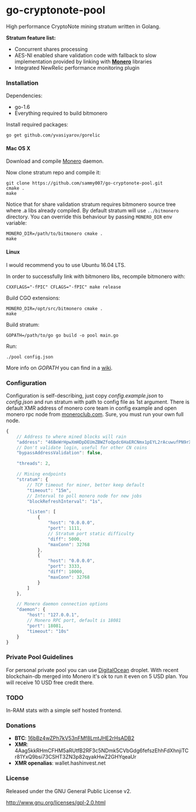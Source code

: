 # go-cryptonote-pool

High performance CryptoNote mining stratum written in Golang.

**Stratum feature list:**

* Concurrent shares processing
* AES-NI enabled share validation code with fallback to slow implementation provided by linking with [**Monero**](https://github.com/monero-project/bitmonero) libraries
* Integrated NewRelic performance monitoring plugin

### Installation

Dependencies:

  * go-1.6
  * Everything required to build bitmonero

Install required packages:

    go get github.com/yvasiyarov/gorelic

#### Mac OS X

Download and compile [Monero](https://github.com/monero-project/bitmonero) daemon.

Now clone stratum repo and compile it:

    git clone https://github.com/sammy007/go-cryptonote-pool.git
    cmake .
    make

Notice that for share validation stratum requires bitmonero source tree where .a libs already compiled. By default stratum will use <code>../bitmonero</code> directory. You can override this behaviour by passing <code>MONERO_DIR</code> env variable:

    MONERO_DIR=/path/to/bitmonero cmake .
    make

#### Linux

I would recommend you to use Ubuntu 16.04 LTS.

In order to successfully link with bitmonero libs, recompile bitmonero with:

    CXXFLAGS="-fPIC" CFLAGS="-fPIC" make release

Build CGO extensions:

    MONERO_DIR=/opt/src/bitmonero cmake .
    make

Build stratum:

    GOPATH=/path/to/go go build -o pool main.go

Run:

    ./pool config.json

More info on *GOPATH* you can find in a [wiki](https://github.com/golang/go/wiki/GOPATH).

### Configuration

Configuration is self-describing, just copy *config.example.json* to *config.json* and run stratum with path to config file as 1st argument. There is default XMR address of monero core team in config example and open monero rpc node from [moneroclub.com](https://www.moneroclub.com/node). Sure, you must run your own full node.

```javascript
{
    // Address to where mined blocks will rain
    "address": "46BeWrHpwXmHDpDEUmZBWZfoQpdc6HaERCNmx1pEYL2rAcuwufPN9rXHHtyUA4QVy66qeFQkn6sfK8aHYjA3jk3o1Bv16em",
    // Don't validate login, useful for other CN coins
    "bypassAddressValidation": false,

    "threads": 2,

    // Mining endpoints
    "stratum": {
        // TCP timeout for miner, better keep default
        "timeout": "15m",
        // Interval to poll monero node for new jobs
        "blockRefreshInterval": "1s",

        "listen": [
            {
                "host": "0.0.0.0",
                "port": 1111,
                // Stratum port static difficulty
                "diff": 5000,
                "maxConn": 32768
            },
            {
                "host": "0.0.0.0",
                "port": 3333,
                "diff": 10000,
                "maxConn": 32768
            }
        ]
    },

    // Monero daemon connection options
    "daemon": {
        "host": "127.0.0.1",
        // Monero RPC port, default is 18081
        "port": 18081,
        "timeout": "10s"
    }
}
```

### Private Pool Guidelines

For personal private pool you can use [DigitalOcean](https://www.digitalocean.com/?refcode=2a6767e6285f) droplet. With recent blockchain-db merged into Monero it's ok to run it even on 5 USD plan. You will receive 10 USD free credit there.

### TODO

In-RAM stats with a simple self hosted frontend.

### Donations

* **BTC**: [16bBz4wZPh7kV53nFMf8LmtJHE2rHsADB2](https://blockchain.info/address/16bBz4wZPh7kV53nFMf8LmtJHE2rHsADB2)
* **XMR**: 4Aag5kkRHmCFHM5aRUtfB2RF3c5NDmk5CVbGdg6fefszEhhFdXhnjiTCr81YxQ9bsi73CSHT3ZN3p82qyakHwZ2GHYqeaUr
* **XMR openalias**: wallet.hashinvest.net

### License

Released under the GNU General Public License v2.

http://www.gnu.org/licenses/gpl-2.0.html
